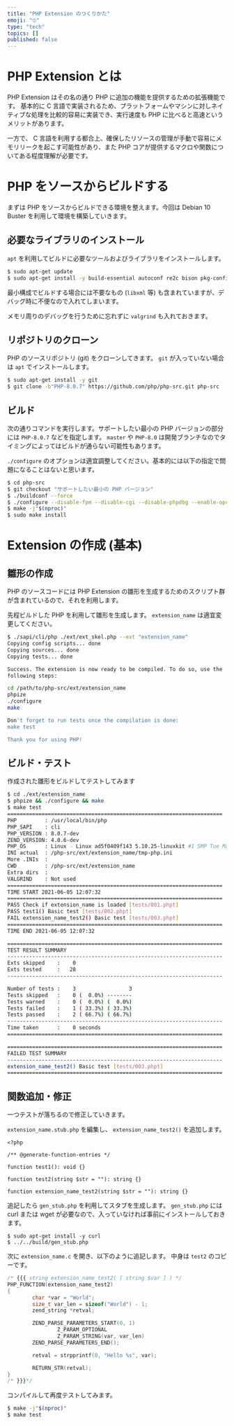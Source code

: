 ```yaml
---
title: "PHP Extension のつくりかた"
emoji: "🙄"
type: "tech"
topics: []
published: false
---
```


# PHP Extension とは
PHP Extension はその名の通り PHP に追加の機能を提供するための拡張機能です。
基本的に C 言語で実装されるため、プラットフォームやマシンに対しネイティブな処理を比較的容易に実装でき、実行速度も PHP に比べると高速というメリットがあります。

一方で、 C 言語を利用する都合上、確保したリソースの管理が手動で容易にメモリリークを起こす可能性があり、また PHP コアが提供するマクロや関数についてある程度理解が必要です。

# PHP をソースからビルドする
まずは PHP をソースからビルドできる環境を整えます。今回は Debian 10 Buster を利用して環境を構築していきます。

## 必要なライブラリのインストール
`apt` を利用してビルドに必要なツールおよびライブラリをインストールします。

```bash
$ sudo apt-get update
$ sudo apt-get install -y build-essential autoconf re2c bison pkg-config valgrind zlib1g-dev libzip-dev libsqlite3-dev libxml2-dev libssl-dev
```

最小構成でビルドする場合には不要なもの (`libxml` 等) も含まれていますが、デバッグ時に不便なので入れてしまいます。

メモリ周りのデバッグを行うために忘れずに `valgrind` も入れておきます。

## リポジトリのクローン
PHP のソースリポジトリ (git) をクローンしてきます。 `git` が入っていない場合は `apt` でインストールします。

```bash
$ sudo apt-get install -y git
$ git clone -b"PHP-8.0.7" https://github.com/php/php-src.git php-src
```

## ビルド
次の通りコマンドを実行します。サポートしたい最小の PHP バージョンの部分には `PHP-8.0.7` などを指定します。 `master` や `PHP-8.0` は開発ブランチなのでタイミングによってはビルドが通らない可能性もあります。

`./configure` のオプションは適宜調整してください。基本的には以下の指定で問題になることはないと思います。

```bash
$ cd php-src
$ git checkout "サポートしたい最小の PHP バージョン"
$ ./buildconf --force
$ ./configure --disable-fpm --disable-cgi --disable-phpdbg --enable-opcache --enable-debug --with-openssl --with-zip
$ make -j"$(nproc)"
$ sudo make install
```

# Extension の作成 (基本)

## 雛形の作成
PHP のソースコードには PHP Extension の雛形を生成するためのスクリプト群が含まれているので、それを利用します。

先程ビルドした PHP を利用して雛形を生成します。 `extension_name` は適宜変更してください。

```bash
$ ./sapi/cli/php ./ext/ext_skel.php --ext "extension_name"
Copying config scripts... done
Copying sources... done
Copying tests... done

Success. The extension is now ready to be compiled. To do so, use the
following steps:

cd /path/to/php-src/ext/extension_name
phpize
./configure
make

Don't forget to run tests once the compilation is done:
make test

Thank you for using PHP!
```

## ビルド・テスト
作成された雛形をビルドしてテストしてみます

```bash
$ cd ./ext/extension_name
$ phpize && ./configure && make
$ make test
=====================================================================
PHP         : /usr/local/bin/php
PHP_SAPI    : cli
PHP_VERSION : 8.0.7-dev
ZEND_VERSION: 4.0.6-dev
PHP_OS      : Linux - Linux ad5f0409f143 5.10.25-linuxkit #1 SMP Tue Mar 23 09:27:39 UTC 2021 x86_64
INI actual  : /php-src/ext/extension_name/tmp-php.ini
More .INIs  :
CWD         : /php-src/ext/extension_name
Extra dirs  :
VALGRIND    : Not used
=====================================================================
TIME START 2021-06-05 12:07:32
=====================================================================
PASS Check if extension_name is loaded [tests/001.phpt]
PASS test1() Basic test [tests/002.phpt]
FAIL extension_name_test2() Basic test [tests/003.phpt]
=====================================================================
TIME END 2021-06-05 12:07:32

=====================================================================
TEST RESULT SUMMARY
---------------------------------------------------------------------
Exts skipped    :    0
Exts tested     :   28
---------------------------------------------------------------------

Number of tests :    3                 3
Tests skipped   :    0 (  0.0%) --------
Tests warned    :    0 (  0.0%) (  0.0%)
Tests failed    :    1 ( 33.3%) ( 33.3%)
Tests passed    :    2 ( 66.7%) ( 66.7%)
---------------------------------------------------------------------
Time taken      :    0 seconds
=====================================================================

=====================================================================
FAILED TEST SUMMARY
---------------------------------------------------------------------
extension_name_test2() Basic test [tests/003.phpt]
=====================================================================
```

## 関数追加・修正

一つテストが落ちるので修正していきます。

`extension_name.stub.php` を編集し、 `extension_name_test2()` を追加します。

```php:extension_name.stub.php
<?php

/** @generate-function-entries */

function test1(): void {}

function test2(string $str = ""): string {}

function extension_name_test2(string $str = ""): string {}
```

追記したら `gen_stub.php` を利用してスタブを生成します。
`gen_stub.php` には curl または wget が必要なので、入っていなければ事前にインストールしておきます。

```
$ sudo apt-get install -y curl
$ ../../build/gen_stub.php
```

次に `extension_name.c` を開き、以下のように追記します。
中身は `test2` のコピーです。

```c:extension_name.c
/* {{{ string extension_name_test2( [ string $var ] ) */
PHP_FUNCTION(extension_name_test2)
{
        char *var = "World";
        size_t var_len = sizeof("World") - 1;
        zend_string *retval;

        ZEND_PARSE_PARAMETERS_START(0, 1)
                Z_PARAM_OPTIONAL
                Z_PARAM_STRING(var, var_len)
        ZEND_PARSE_PARAMETERS_END();

        retval = strpprintf(0, "Hello %s", var);

        RETURN_STR(retval);
}
/* }}}*/
```

コンパイルして再度テストしてみます。

```bash
$ make -j"$(nproc)"
$ make test

```